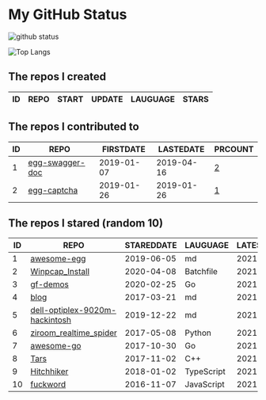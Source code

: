 # My GitHub Status

<img src="https://github-readme-stats-1.yihong0618.vercel.app/api?username=jc-lathander&show_icons=true&&&hide_title=true&count_private=true" alt="github status" />

![Top Langs](https://github-readme-stats-1.yihong0618.vercel.app/api/top-langs/?username=jc-lathander&layout=compact)

<!--START_SECTION:my_github-->
## The repos I created
| ID | REPO | START | UPDATE | LAUGUAGE | STARS |
|----|------|-------|--------|----------|-------|

## The repos I contributed to
| ID |                                REPO                                | FIRSTDATE  | LASTEDATE  |                                          PRCOUNT                                           |
|----|--------------------------------------------------------------------|------------|------------|--------------------------------------------------------------------------------------------|
|  1 | [egg-swagger-doc](https://github.com/Yanshijie-EL/egg-swagger-doc) | 2019-01-07 | 2019-04-16 | [2](https://github.com/Yanshijie-EL/egg-swagger-doc/pulls?q=is%3Apr+author%3Ajc-lathander) |
|  2 | [egg-captcha](https://github.com/Raoul1996/egg-captcha)            | 2019-01-26 | 2019-01-26 | [1](https://github.com/Raoul1996/egg-captcha/pulls?q=is%3Apr+author%3Ajc-lathander)        |

## The repos I stared (random 10)
| ID |                                             REPO                                              | STAREDDATE |  LAUGUAGE  | LATESTUPDATE |
|----|-----------------------------------------------------------------------------------------------|------------|------------|--------------|
|  1 | [awesome-egg](https://github.com/eggjs/awesome-egg)                                           | 2019-06-05 | md         | 2021-09-07   |
|  2 | [Winpcap_Install](https://github.com/3gstudent/Winpcap_Install)                               | 2020-04-08 | Batchfile  | 2021-07-27   |
|  3 | [gf-demos](https://github.com/gogf/gf-demos)                                                  | 2020-02-25 | Go         | 2021-09-08   |
|  4 | [blog](https://github.com/fouber/blog)                                                        | 2017-03-21 | md         | 2021-09-09   |
|  5 | [dell-optiplex-9020m-hackintosh](https://github.com/mingcheng/dell-optiplex-9020m-hackintosh) | 2019-12-22 | md         | 2021-08-21   |
|  6 | [ziroom_realtime_spider](https://github.com/facert/ziroom_realtime_spider)                    | 2017-05-08 | Python     | 2021-07-27   |
|  7 | [awesome-go](https://github.com/avelino/awesome-go)                                           | 2017-10-30 | Go         | 2021-09-10   |
|  8 | [Tars](https://github.com/TarsCloud/Tars)                                                     | 2017-11-02 | C++        | 2021-09-09   |
|  9 | [Hitchhiker](https://github.com/brookshi/Hitchhiker)                                          | 2018-01-02 | TypeScript | 2021-09-07   |
| 10 | [fuckword](https://github.com/NextZeus/fuckword)                                              | 2016-11-07 | JavaScript | 2021-07-01   |

<!--END_SECTION:my_github-->
